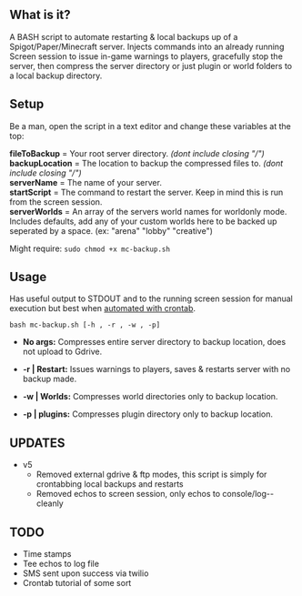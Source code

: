 ## What is it?
A BASH script to automate restarting & local backups up of a Spigot/Paper/Minecraft server. Injects commands into an already running Screen session to issue in-game warnings to players, gracefully stop the server, then compress the server directory or just plugin or world folders to a local backup directory.

## Setup    
Be a man, open the script in a text editor and change these variables at the top:  

**fileToBackup** = Your root server directory. *(dont include closing "/")*  
**backupLocation** = The location to backup the compressed files to. *(dont include closing "/")*   
**serverName** = The name of your server.  
**startScript** = The command to restart the server. Keep in mind this is run from the screen session.  
**serverWorlds** = An array of the servers world names for worldonly mode. Includes defaults, add any of your custom worlds here to be backed up seperated by a space. (ex: "arena" "lobby" "creative")  

Might require: ``sudo chmod +x mc-backup.sh``  

## Usage  

Has useful output to STDOUT and to the running screen session for manual execution but best when [automated with crontab](https://www.liquidweb.com/kb/create-a-cron-task-in-ubuntu-16-04/).

``bash mc-backup.sh [-h , -r , -w , -p] ``

- **No args:** Compresses entire server directory to backup location, does not upload to Gdrive.  

- **-r | Restart:** Issues warnings to players, saves & restarts server with no backup made.  

- **-w | Worlds:** Compresses world directories only  to backup location.   

- **-p | plugins:** Compresses plugin directory only to backup location.    

## UPDATES
- v5
	- Removed external gdrive & ftp modes, this script is simply for crontabbing local backups and restarts
	- Removed echos to screen session, only echos to console/log--cleanly

## TODO
- Time stamps
- Tee echos to log file
- SMS sent upon success via twilio
- Crontab tutorial of some sort
